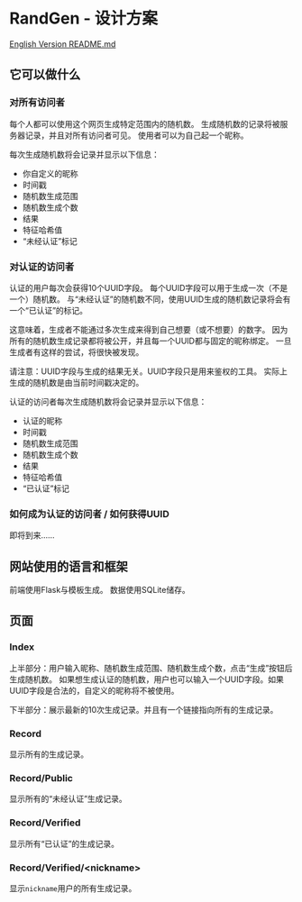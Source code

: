 # RandGen - 设计方案

[English Version README.md](README.md)


## 它可以做什么

### 对所有访问者

每个人都可以使用这个网页生成特定范围内的随机数。
生成随机数的记录将被服务器记录，并且对所有访问者可见。
使用者可以为自己起一个昵称。

每次生成随机数将会记录并显示以下信息：

- 你自定义的昵称
- 时间戳
- 随机数生成范围
- 随机数生成个数
- 结果
- 特征哈希值
- “未经认证”标记

### 对认证的访问者

认证的用户每次会获得10个UUID字段。
每个UUID字段可以用于生成一次（不是一个）随机数。
与“未经认证”的随机数不同，使用UUID生成的随机数记录将会有一个“已认证”的标记。

这意味着，生成者不能通过多次生成来得到自己想要（或不想要）的数字。
因为所有的随机数生成记录都将被公开，并且每一个UUID都与固定的昵称绑定。
一旦生成者有这样的尝试，将很快被发现。

请注意：UUID字段与生成的结果无关。UUID字段只是用来鉴权的工具。
实际上生成的随机数是由当前时间戳决定的。

认证的访问者每次生成随机数将会记录并显示以下信息：

- 认证的昵称
- 时间戳
- 随机数生成范围
- 随机数生成个数
- 结果
- 特征哈希值
- “已认证”标记

### 如何成为认证的访问者 / 如何获得UUID

即将到来……

## 网站使用的语言和框架

前端使用Flask与模板生成。
数据使用SQLite储存。

## 页面

### Index

上半部分：用户输入昵称、随机数生成范围、随机数生成个数，点击“生成”按钮后生成随机数。
如果想生成认证的随机数，用户也可以输入一个UUID字段。如果UUID字段是合法的，自定义的昵称将不被使用。

下半部分：展示最新的10次生成记录。并且有一个链接指向所有的生成记录。

### Record

显示所有的生成记录。

### Record/Public

显示所有的“未经认证”生成记录。

### Record/Verified

显示所有“已认证”的生成记录。

### Record/Verified/\<nickname\>

显示`nickname`用户的所有生成记录。
